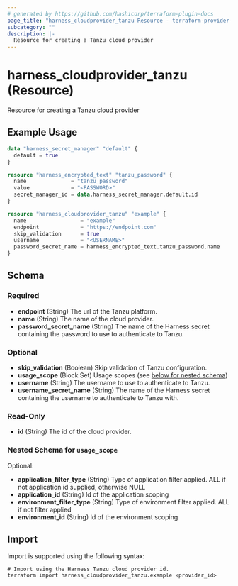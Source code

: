 ```yaml
---
# generated by https://github.com/hashicorp/terraform-plugin-docs
page_title: "harness_cloudprovider_tanzu Resource - terraform-provider-harness"
subcategory: ""
description: |-
  Resource for creating a Tanzu cloud provider
---
```


# harness_cloudprovider_tanzu (Resource)

Resource for creating a Tanzu cloud provider

## Example Usage

```terraform
data "harness_secret_manager" "default" {
  default = true
}

resource "harness_encrypted_text" "tanzu_password" {
  name              = "tanzu_password"
  value             = "<PASSWORD>"
  secret_manager_id = data.harness_secret_manager.default.id
}

resource "harness_cloudprovider_tanzu" "example" {
  name                 = "example"
  endpoint             = "https://endpoint.com"
  skip_validation      = true
  username             = "<USERNAME>"
  password_secret_name = harness_encrypted_text.tanzu_password.name
}
```

<!-- schema generated by tfplugindocs -->
## Schema

### Required

- **endpoint** (String) The url of the Tanzu platform.
- **name** (String) The name of the cloud provider.
- **password_secret_name** (String) The name of the Harness secret containing the password to use to authenticate to Tanzu.

### Optional

- **skip_validation** (Boolean) Skip validation of Tanzu configuration.
- **usage_scope** (Block Set) Usage scopes (see [below for nested schema](#nestedblock--usage_scope))
- **username** (String) The username to use to authenticate to Tanzu.
- **username_secret_name** (String) The name of the Harness secret containing the username to authenticate to Tanzu with.

### Read-Only

- **id** (String) The id of the cloud provider.

<a id="nestedblock--usage_scope"></a>
### Nested Schema for `usage_scope`

Optional:

- **application_filter_type** (String) Type of application filter applied. ALL if not application id supplied, otherwise NULL
- **application_id** (String) Id of the application scoping
- **environment_filter_type** (String) Type of environment filter applied. ALL if not filter applied
- **environment_id** (String) Id of the environment scoping

## Import

Import is supported using the following syntax:

```shell
# Import using the Harness Tanzu cloud provider id.
terraform import harness_cloudprovider_tanzu.example <provider_id>
```
